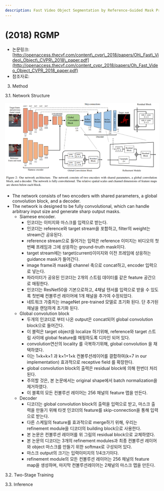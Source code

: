 ```yaml
---
description: Fast Video Object Segmentation by Reference-Guided Mask Propagation
---
```


# \(2018\) RGMP

* 논문링크: [http://openaccess.thecvf.com/content\_cvpr\_2018/papers/Oh\_Fast\_Video\_Object\_CVPR\_2018\_paper.pdf](http://openaccess.thecvf.com/content_cvpr_2018/papers/Oh_Fast_Video_Object_CVPR_2018_paper.pdf)
* 참조자료: 



3. Method

3.1. Network Structure

![](../.gitbook/assets/image%20%2881%29.png)

* The network consists of two encoders with shared parameters, a global convolution block, and a decoder.
* The network is designed to be fully convolutional, which can handle arbitrary input size and generate sharp output masks.
  * Siamese encoder.
    * 인코더는 이미지와 마스크를 입력으로 받는다.
    * 인코더는 reference와 target stream을 포함하고, filter의 weight는 stream간 공유된다.
    * reference stream으로 들어가는 입력은 reference 이미지는 비디오의 첫번째 프레임과 그에 상응하는 ground-truth mask이다.
    * target stream에는 target\(current\)이미지와 이전 프레임에 상응하는 guidance mask가 들어간다.
    * image frame과 mask를 channel 축으로 concat하고, encoder 입력으로 넣는다.
    * 파라미터가 공유된 인코더는 2개의 스트림 데이터를 같은 feature 공간으로 매핑한다.
    * 인코더는 ResNet50을 기본으로하고, 4채널 텐서를 입력으로 받을 수 있도록 첫번째 컨볼루션 레이어에 1개 채널을 추가여 수정되었다. 
    * 네트워크 가중치는 imageNet pre-trained 모델로 초기화 된다. 단 추가된 채널을 랜덤하게 초기화 된다.
  * Global convolution block
    * 두개의 인코더로 부터 나온 output은 concat되어 global convolution block으로 들어간다.
    * 이 블럭은 target object을 localize 하기위해,  reference와 target 스트림 사이에 global feature를 매핑하도록 디자인 되어 있다.
    * convolution연산의 locality 를 극복하기위해,  global convolution 을 채택하였다. 
    * 이는 1×k+k×1 과 k×1+1×k 컨볼루션레이어를 결합하여\(k=7 in our implementation\) 효과적으로  receptive field 를 확장한다.
    * global convolution block의 출력은 residual block에 의해 한번더 처리된다.
    * 주의할 것은, 본 논문에서는 original shape에서 batch normalization을 제거하였다.
    * 이 블록의 모든 컨볼루션 레이어는 256 채널의 feature 맵을 만든다.
  * Decoder
    * 디코더는 global convolution block의 출력을 입력으로 받고, 마스크 출력을 만들기 위해 타겟 인코더의 feature를 skip-connection을 통해 입력으로 받는다. 
    * 다른 스케일의 feature를 효과적으로 merge하기 위해, 우리는 refinement module을 디코더의 building block으로 사용한다.
    * 본 논문은 컨볼루션 레이어를 위 그림의 residual block으로 교체하였다.
    * 본 논문의 디코더는 3개의 refinement modules과 최종 컨볼루션 레이어와 object 마스크를 만들기 위한 softmax로 구성되어 있다.
    * 마스크 output의 크기는 입력이미지의 1/4크기이다.
    * refinement module의 모든 컨볼루션 레이어는  256 채널의 feature map을 생성하며, 마지막 컨볼루션레이어는 2채널의 마스크 맵을 만든다.

3.2. Two-Stage Training

3.3. Inference



